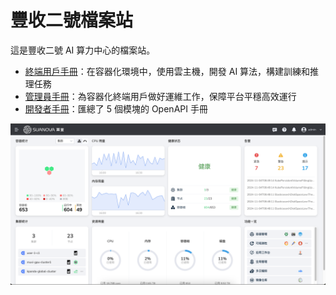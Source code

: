 # 豐收二號檔案站

這是豐收二號 AI 算力中心的檔案站。

- [終端用戶手冊](./end-user/index.md)：在容器化環境中，使用雲主機，開發 AI 算法，構建訓練和推理任務
- [管理員手冊](./admin/index.md)：為容器化終端用戶做好運維工作，保障平台平穩高效運行
- [開發者手冊](./openapi/index.md)：匯總了 5 個模塊的 OpenAPI 手冊

![home](./admin/images/home.png)
